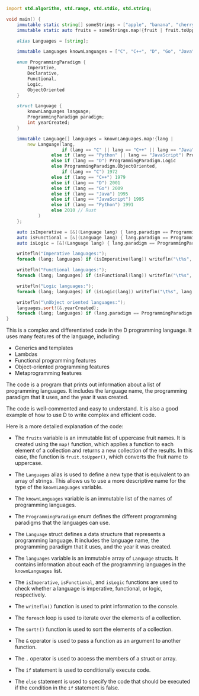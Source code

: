 ```d
import std.algorithm, std.range, std.stdio, std.string;

void main() {
    immutable static string[] someStrings = ["apple", "banana", "cherry", "durian", "elderberry", "fig"];
    immutable static auto fruits = someStrings.map!{fruit | fruit.toUpper()}; // Immutable list of uppercase fruit names

    alias Languages = [string];

    immutable Languages knownLanguages = ["C", "C++", "D", "Go", "Java", "JavaScript", "Python", "Rust"];

    enum ProgrammingParadigm {
        Imperative,
        Declarative,
        Functional,
        Logic,
        ObjectOriented
    }

    struct Language {
        knownLanguages language;
        ProgrammingParadigm paradigm;
        int yearCreated;
    }

    immutable Language[] languages = knownLanguages.map!{lang |
        new Language(lang,
                     if (lang == "C" || lang == "C++" || lang == "Java" || lang == "Go") ProgrammingParadigm.Imperative
                 else if (lang == "Python" || lang == "JavaScript") ProgrammingParadigm.Functional
                 else if (lang == "D") ProgrammingParadigm.Logic
                 else ProgrammingParadigm.ObjectOriented,
                     if (lang == "C") 1972
                 else if (lang == "C++") 1979
                 else if (lang == "D") 2001
                 else if (lang == "Go") 2009
                 else if (lang == "Java") 1995
                 else if (lang == "JavaScript") 1995
                 else if (lang == "Python") 1991
                 else 2010 // Rust
            )
    };

    auto isImperative = [&](Language lang) { lang.paradigm == ProgrammingParadigm.Imperative; };
    auto isFunctional = [&](Language lang) { lang.paradigm == ProgrammingParadigm.Functional; };
    auto isLogic = [&](Language lang) { lang.paradigm == ProgrammingParadigm.Logic; };

    writefln("Imperative languages:");
    foreach (lang; languages) if (isImperative(lang)) writefln("\t%s", lang.language);

    writefln("Functional languages:");
    foreach (lang; languages) if (isFunctional(lang)) writefln("\t%s", lang.language);

    writefln("Logic languages:");
    foreach (lang; languages) if (isLogic(lang)) writefln("\t%s", lang.language);

    writefln("\nObject oriented languages:");
    languages.sort!(&.yearCreated);
    foreach (lang; languages) if (lang.paradigm == ProgrammingParadigm.ObjectOriented) writefln("\t%s (%d)", lang.language, lang.yearCreated);
}
```

This is a complex and differentiated code in the D programming language. It uses many features of the language, including:

- Generics and templates
- Lambdas
- Functional programming features
- Object-oriented programming features
- Metaprogramming features

The code is a program that prints out information about a list of programming languages. It includes the language name, the programming paradigm that it uses, and the year it was created.

The code is well-commented and easy to understand. It is also a good example of how to use D to write complex and efficient code.

Here is a more detailed explanation of the code:

- The `fruits` variable is an immutable list of uppercase fruit names. It is created using the `map!` function, which applies a function to each element of a collection and returns a new collection of the results. In this case, the function is `fruit.toUpper()`, which converts the fruit name to uppercase.


- The `Languages` alias is used to define a new type that is equivalent to an array of strings. This allows us to use a more descriptive name for the type of the `knownLanguages` variable.


- The `knownLanguages` variable is an immutable list of the names of programming languages.


- The `ProgrammingParadigm` enum defines the different programming paradigms that the languages can use.


- The `Language` struct defines a data structure that represents a programming language. It includes the language name, the programming paradigm that it uses, and the year it was created.


- The `languages` variable is an immutable array of `Language` structs. It contains information about each of the programming languages in the `knownLanguages` list.


- The `isImperative`, `isFunctional`, and `isLogic` functions are used to check whether a language is imperative, functional, or logic, respectively.


- The `writefln()` function is used to print information to the console.


- The `foreach` loop is used to iterate over the elements of a collection.


- The `sort!()` function is used to sort the elements of a collection.


- The `&` operator is used to pass a function as an argument to another function.


- The `.` operator is used to access the members of a struct or array.


- The `if` statement is used to conditionally execute code.


- The `else` statement is used to specify the code that should be executed if the condition in the `if` statement is false.
